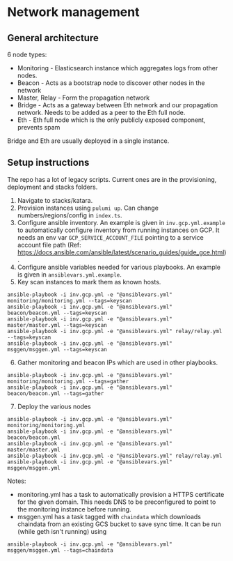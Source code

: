 # Network management

## General architecture
6 node types:
- Monitoring - Elasticsearch instance which aggregates logs from other nodes.
- Beacon - Acts as a bootstrap node to discover other nodes in the network
- Master, Relay - Form the propagation network
- Bridge - Acts as a gateway between Eth network and our propagation network. Needs to be added as a peer to the Eth full node.
- Eth - Eth full node which is the only publicly exposed component, prevents spam

Bridge and Eth are usually deployed in a single instance.

## Setup instructions

The repo has a lot of legacy scripts. Current ones are in the provisioning, deployment and stacks folders.
1. Navigate to stacks/katara.
2. Provision instances using `pulumi up`. Can change numbers/regions/config in `index.ts`.
3. Configure ansible inventory. An example is given in `inv.gcp.yml.example` to automatically configure inventory from running instances on GCP. It needs an env var `GCP_SERVICE_ACCOUNT_FILE` pointing to a service account file path (Ref: https://docs.ansible.com/ansible/latest/scenario_guides/guide_gce.html).
4. Configure ansible variables needed for various playbooks. An example is given in `ansiblevars.yml.example`.
5. Key scan instances to mark them as known hosts.
```
ansible-playbook -i inv.gcp.yml -e "@ansiblevars.yml" monitoring/monitoring.yml --tags=keyscan
ansible-playbook -i inv.gcp.yml -e "@ansiblevars.yml" beacon/beacon.yml --tags=keyscan
ansible-playbook -i inv.gcp.yml -e "@ansiblevars.yml" master/master.yml --tags=keyscan
ansible-playbook -i inv.gcp.yml -e "@ansiblevars.yml" relay/relay.yml --tags=keyscan
ansible-playbook -i inv.gcp.yml -e "@ansiblevars.yml" msggen/msggen.yml --tags=keyscan
```
6. Gather monitoring and beacon IPs which are used in other playbooks.
```
ansible-playbook -i inv.gcp.yml -e "@ansiblevars.yml" monitoring/monitoring.yml --tags=gather
ansible-playbook -i inv.gcp.yml -e "@ansiblevars.yml" beacon/beacon.yml --tags=gather
```
7. Deploy the various nodes
```
ansible-playbook -i inv.gcp.yml -e "@ansiblevars.yml" monitoring/monitoring.yml
ansible-playbook -i inv.gcp.yml -e "@ansiblevars.yml" beacon/beacon.yml
ansible-playbook -i inv.gcp.yml -e "@ansiblevars.yml" master/master.yml
ansible-playbook -i inv.gcp.yml -e "@ansiblevars.yml" relay/relay.yml
ansible-playbook -i inv.gcp.yml -e "@ansiblevars.yml" msggen/msggen.yml
```

Notes:
- monitoring.yml has a task to automatically provision a HTTPS certificate for the given domain. This needs DNS to be preconfigured to point to the monitoring instance before running.
- msggen.yml has a task tagged with `chaindata` which downloads chaindata from an existing GCS bucket to save sync time. It can be run (while geth isn't running) using
```
ansible-playbook -i inv.gcp.yml -e "@ansiblevars.yml" msggen/msggen.yml --tags=chaindata
```
